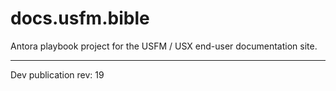 # docs.usfm.bible
Antora playbook project for the USFM / USX end-user documentation site.

---

Dev publication rev: 19